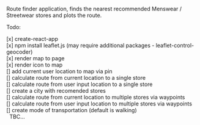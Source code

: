 Route finder application, finds the nearest recommended Menswear / Streetwear stores and plots the route. 

Todo: 

[x] create-react-app 
<br>
[x] npm install leaflet.js (may require additional packages - leaflet-control-geocoder) 
<br>
[x] render map to page
<br>
[x] render icon to map
<br>
[] add current user location to map via pin 
<br>
[] calculate route from current location to a single store 
<br>
[] calculate route from user input location to a single store 
<br>
[] create a city with recomended stores 
<br>
[] calculate route from current location to multiple stores via waypoints 
<br>
[] calculate route from user input location to multiple stores via waypoints 
<br>
[] create mode of transportation (default is walking) 
<br>
  TBC...
